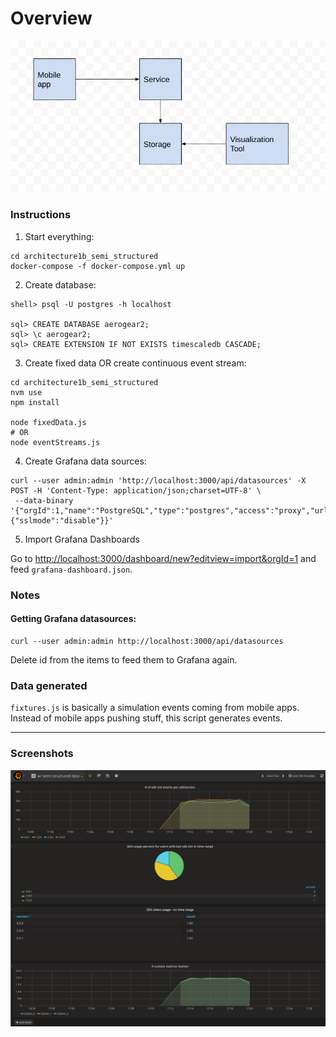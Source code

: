 # Overview

![Overview](./screenshots/architecture1b-overview.png?raw=true "Overview")


### Instructions

1. Start everything:

```
cd architecture1b_semi_structured
docker-compose -f docker-compose.yml up
```

2. Create database:

```
shell> psql -U postgres -h localhost

sql> CREATE DATABASE aerogear2;
sql> \c aerogear2;
sql> CREATE EXTENSION IF NOT EXISTS timescaledb CASCADE; 
```



3. Create fixed data OR create continuous event stream:

```
cd architecture1b_semi_structured
nvm use
npm install

node fixedData.js 
# OR
node eventStreams.js
```

4. Create Grafana data sources:

```
curl --user admin:admin 'http://localhost:3000/api/datasources' -X POST -H 'Content-Type: application/json;charset=UTF-8' \
 --data-binary '{"orgId":1,"name":"PostgreSQL","type":"postgres","access":"proxy","url":"timescaledb:5432","password":"","user":"postgres","database":"aerogear2","basicAuth":false,"isDefault":true,"jsonData":{"sslmode":"disable"}}'
```

5. Import Grafana Dashboards

Go to <http://localhost:3000/dashboard/new?editview=import&orgId=1> and feed `grafana-dashboard.json`.

### Notes

#### Getting Grafana datasources:

```
curl --user admin:admin http://localhost:3000/api/datasources
```

Delete id from the items to feed them to Grafana again.



### Data generated

`fixtures.js` is basically a simulation events coming from mobile apps. Instead of mobile apps pushing stuff, this script generates events.


----------------------------------------------

### Screenshots

![Screenshot0](./screenshots/grafana.png?raw=true "Screenshot")